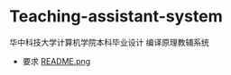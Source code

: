 # Teaching-assistant-system

华中科技大学计算机学院本科毕业设计  编译原理教辅系统
- 要求 [README.png](https://github.com/ladlod/Teaching-assistant-system/blob/master/README.png)
